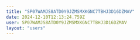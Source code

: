 ```yaml
---
title: "SP07WAMJS8ATD0Y9JZMSMXKGNC7TBHJ3D16DZMAV"
date: 2024-12-10T12:13:24.759Z
user: SP07WAMJS8ATD0Y9JZMSMXKGNC7TBHJ3D16DZMAV
layout: "users"
---
```

    